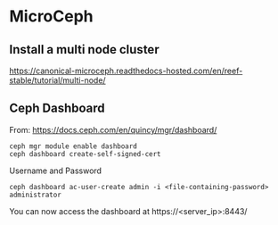# MicroCeph

## Install a multi node cluster

https://canonical-microceph.readthedocs-hosted.com/en/reef-stable/tutorial/multi-node/

## Ceph Dashboard 

From: https://docs.ceph.com/en/quincy/mgr/dashboard/

```
ceph mgr module enable dashboard
ceph dashboard create-self-signed-cert
```

Username and Password

```
ceph dashboard ac-user-create admin -i <file-containing-password> administrator
```

You can now access the dashboard at https://<server_ip>:8443/